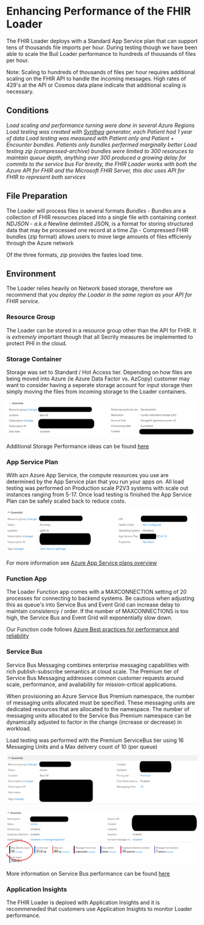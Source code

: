 # Enhancing Performance of the FHIR Loader

The FHIR Loader deploys with a Standard App Service plan that can support tens of thousands file imports per hour.  During testing though we have been able to scale the Buil Loader performance to hundreds of thousands of files per hour.  

Note:  Scaling to hundreds of thousands of files per hour requires additional scaling on the FHIR API to handle the incoming messages.  High rates of 429's at the API or Cosmos data plane indicate that additional scaling is necessary. 

## Conditions 
_Load scaling and performance turning were done in several Azure Regions_
_Load testing was created with [Synthea](https://github.com/synthetichealth/synthea) generator, each Patient had 1 year of data_ 
_Load testing was measured with Patient only and Patient + Encounter bundles.  Patients only bundles performed marginally better_
_Load testing zip (compressed-archive) bundles were limited to 300 resoruces to maintain queue depth, anything over 300 produced a growing delay for commits to the service bus_
_For brevity, the FHIR Loader works with both the Azure API for FHIR and the Microsoft FHIR Server, this doc uses API for FHIR to represent both services_ 

## File Preparation 
The Loader will process files in several formats 
_Bundles_ - Bundles are a collection of FHIR resources placed into a single file with containing context  
_NDJSON_ - _a.k.a_ Newline delimited JSON, is a format for storing structured data that may be processed one record at a time
_Zip_ - Compressed FHIR bundles (zip format) allows users to move large amounts of files efficienly through the Azure network

Of the three formats, _zip_ provides the fastes load time.

## Environment 
The Loader relies heavily on Network based storage, therefore we recommend that you _deploy the Loader in the same region as your API for FHIR service_.

### Resource Group 
The Loader can be stored in a resource group other than the API for FHIR.  It is _extremely_ important though that all Secrity measures be implemented to protect PHI in the cloud.

### Storage Container 
Storage was set to Standard / Hot Access tier.  Depending on how files are being moved into Azure (ie Azure Data Factor vs. AzCopy) customer may want to consider having a seperate storage account for input storage then simply moving the files from incoming storage to the Loader containers. 

![storage-env](images/storage-env.png)

Additional Storage Performance ideas can be found [here](https://docs.microsoft.com/en-us/azure/storage/blobs/storage-performance-checklist) 

### App Service Plan 
With azn Azure App Service, the compute resources you use are determined by the App Service plan that you run your apps on.  All load testing was performed on Production scale P2V3 systems with scale out instances ranging from 5-17.  Once load testing is finished the App Service Plan can be safely scaled back to reduce costs.  

![app-env](images/app-env.png)

For more information see [Azure App Service plans overview](https://docs.microsoft.com/en-us/azure/app-service/overview-hosting-plans)


### Function App
The Loader Function app comes with a MAXCONNECTION setting of 20 processes for connecting to backend systems.  Be cautious when adjusting this as queue's into Service Bus and Event Grid can increase delay to maintain consistency / order.  If the number of MAXCONNECTIONS is too high, the Service Bus and Event Grid will exponentially slow down. 

Our Function code follows [Azure Best practices for performance and reliability](https://docs.microsoft.com/en-us/azure/azure-functions/functions-best-practices)


### Service Bus 
Service Bus Messaging combines enterprise messaging capabilities with rich publish-subscribe semantics at cloud scale.  The Premium tier of Service Bus Messaging addresses common customer requests around scale, performance, and availability for mission-critical applications. 

When provisioning an Azure Service Bus Premium namespace, the number of messaging units allocated must be specified. These messaging units are dedicated resources that are allocated to the namespace.  The number of messaging units allocated to the Service Bus Premium namespace can be dynamically adjusted to factor in the change (increase or decrease) in workload.

Load testing was performed with the Premium ServiceBus tier using 16 Messaging Units and a Max delivery count of 10 (per queue) 

![service bus](images/sb-env.png)
 
![service bus queue](images/sb-queue-env.png)

More information on Service Bus performance can be found [here](https://docs.microsoft.com/en-us/azure/service-bus-messaging/service-bus-premium-messaging)


### Application Insights 
The FHIR Loader is deploed with Application Insights and it is recommeneded that customers use Application Insights to monitor Loader performance. 
